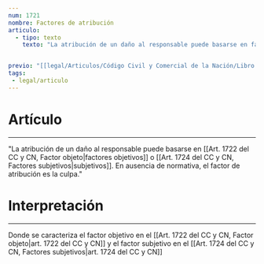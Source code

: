 ```yaml
---
num: 1721
nombre: Factores de atribución
articulo: 
  - tipo: texto
    texto: "La atribución de un daño al responsable puede basarse en factores objetivos o subjetivos. En ausencia de normativa, el factor de atribución es la culpa."


previo: "[[legal/Articulos/Código Civil y Comercial de la Nación/Libro Tercero/Título 5/Capítulo 1/Sección 3/Sección 3, Función resarcitoria.md|Sección 3, Función resarcitoria]]"
tags: 
 - legal/articulo
---
```

# Artículo
---
"La atribución de un daño al responsable puede basarse en [[Art. 1722 del CC y CN, Factor objeto|factores objetivos]] o [[Art. 1724 del CC y CN, Factores subjetivos|subjetivos]]. En ausencia de normativa, el factor de atribución es la culpa."

# Interpretación
---
Donde se caracteriza el factor objetivo en el [[Art. 1722 del CC y CN, Factor objeto|art. 1722 del CC y CN]] y el factor subjetivo en el [[Art. 1724 del CC y CN, Factores subjetivos|art. 1724 del CC y CN]]